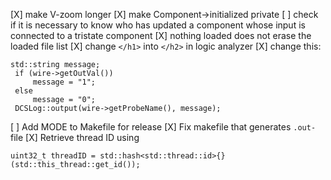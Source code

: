 [X] make V-zoom longer
[X] make Component->initialized private
[ ] check if it is necessary to know who has updated a component whose input is connected to a tristate component
[X] nothing loaded does not erase the loaded file list
[X] change `</h1>` into `</h2>` in logic analyzer
[X] change this:

```
std::string message;
 if (wire->getOutVal())
     message = "1";
 else
     message = "0";
 DCSLog::output(wire->getProbeName(), message);
```
[ ] Add MODE to Makefile for release
[X] Fix makefile that generates `.out-` file
[X] Retrieve thread ID using

```
uint32_t threadID = std::hash<std::thread::id>{}(std::this_thread::get_id());
```

